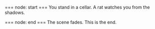=== node: start ===
You stand in a cellar. A rat watches you from the shadows.

=== node: end ===
The scene fades. This is the end.

